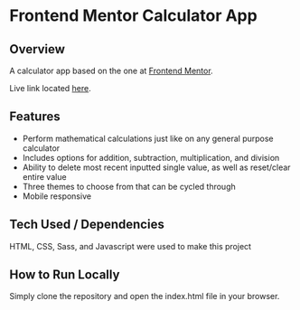 # Frontend Mentor Calculator App

## Overview

A calculator app based on the one at [Frontend Mentor](https://www.frontendmentor.io/challenges/calculator-app-9lteq5N29).

Live link located [here](https://jazmand.github.io/calculator-app/index.html).

## Features

- Perform mathematical calculations just like on any general purpose calculator
- Includes options for addition, subtraction, multiplication, and division
- Ability to delete most recent inputted single value, as well as reset/clear entire value
- Three themes to choose from that can be cycled through
- Mobile responsive

## Tech Used / Dependencies

HTML, CSS, Sass, and Javascript were used to make this project

## How to Run Locally

Simply clone the repository and open the index.html file in your browser.
